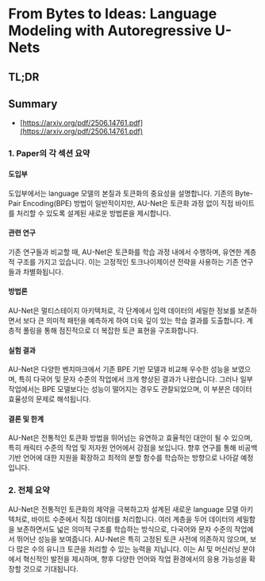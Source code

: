 # From Bytes to Ideas: Language Modeling with Autoregressive U-Nets
## TL;DR
## Summary
- [https://arxiv.org/pdf/2506.14761.pdf](https://arxiv.org/pdf/2506.14761.pdf)

### 1. Paper의 각 섹션 요약

#### 도입부
도입부에서는 language 모델의 본질과 토큰화의 중요성을 설명합니다. 기존의 Byte-Pair Encoding(BPE) 방법이 일반적이지만, AU-Net은 토큰화 과정 없이 직접 바이트를 처리할 수 있도록 설계된 새로운 방법론을 제시합니다.

#### 관련 연구
기존 연구들과 비교할 때, AU-Net은 토큰화를 학습 과정 내에서 수행하며, 유연한 계층적 구조를 가지고 있습니다. 이는 고정적인 토크나이제이션 전략을 사용하는 기존 연구들과 차별화됩니다.

#### 방법론
AU-Net은 멀티스테이지 아키텍처로, 각 단계에서 입력 데이터의 세밀한 정보를 보존하면서 보다 큰 의미적 패턴을 예측하게 하여 더욱 깊이 있는 학습 결과를 도출합니다. 계층적 풀링을 통해 점진적으로 더 복잡한 토큰 표현을 구조화합니다.

#### 실험 결과
AU-Net은 다양한 벤치마크에서 기존 BPE 기반 모델과 비교해 우수한 성능을 보였으며, 특히 다국어 및 문자 수준의 작업에서 크게 향상된 결과가 나왔습니다. 그러나 일부 작업에서는 BPE 모델보다는 성능이 떨어지는 경우도 관찰되었으며, 이 부분은 데이터 효율성의 문제로 해석됩니다.

#### 결론 및 한계
AU-Net은 전통적인 토큰화 방법을 뛰어넘는 유연하고 효율적인 대안이 될 수 있으며, 특히 캐릭터 수준의 작업 및 저자원 언어에서 강점을 보입니다. 향후 연구를 통해 비공백 기반 언어에 대한 지원을 확장하고 최적의 분할 함수를 학습하는 방향으로 나아갈 예정입니다.

### 2. 전체 요약

AU-Net은 전통적인 토큰화의 제약을 극복하고자 설계된 새로운 language 모델 아키텍처로, 바이트 수준에서 직접 데이터를 처리합니다. 여러 계층을 두어 데이터의 세밀함을 보존하면서도 넓은 의미적 구조를 학습하는 방식으로, 다국어와 문자 수준의 작업에서 뛰어난 성능을 보여줍니다. AU-Net은 특히 고정된 토큰 사전에 의존하지 않으며, 보다 많은 수의 유니크 토큰을 처리할 수 있는 능력을 지닙니다. 이는 AI 및 머신러닝 분야에서 혁신적인 발전을 제시하며, 향후 다양한 언어와 작업 환경에서의 응용 가능성을 확장할 것으로 기대됩니다.